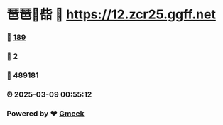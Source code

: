 # 琶琶🔭啙 :link: https://12.zcr25.ggff.net 
### :page_facing_up: [189](https://12.zcr25.ggff.net/tag.html) 
### :speech_balloon: 2 
### :hibiscus: 489181 
### :alarm_clock: 2025-03-09 00:55:12 
### Powered by :heart: [Gmeek](https://github.com/Meekdai/Gmeek)
